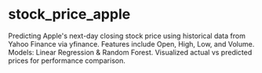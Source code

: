 # stock_price_apple
Predicting Apple's next-day closing stock price using historical data from Yahoo Finance via yfinance. Features include Open, High, Low, and Volume. Models: Linear Regression &amp; Random Forest. Visualized actual vs predicted prices for performance comparison.  
